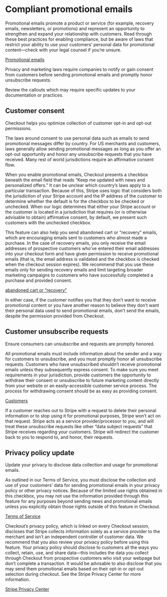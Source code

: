 # Compliant promotional emails

Promotional emails promote a product or service (for example, recovery emails, newsletters, or promotions) and represent an opportunity to strengthen and expand your relationship with customers. Read through these best practices for enabling compliance, but be aware of laws that restrict your ability to use your customers’ personal data for promotional content—check with your legal counsel if you’re unsure.

[Promotional emails](/payments/checkout/promotional-emails-consent)

Privacy and marketing laws require companies to notify or gain consent from customers before sending promotional emails and promptly honor unsubscribe requests.

Review the callouts which may require specific updates to your documentation or practices.

## Customer consent

Checkout helps you optimize collection of customer opt-in and opt-out permissions.

The laws around consent to use personal data such as emails to send promotional messages differ by country. For US merchants and customers, laws generally allow sending promotional messages as long as you offer an opt-out opportunity and honor any unsubscribe requests that you have received. Many rest of world jurisdictions require an affirmative consent flow.

When you enable promotional emails, Checkout presents a checkbox beneath the email field that reads “Keep me updated with news and personalized offers.” It can be unclear which country’s laws apply to a particular transaction. Because of this, Stripe uses logic that considers both the jurisdiction of your Stripe account and the IP address of the customer to determine whether the default is for the checkbox to be checked or unchecked. When our logic determines that either your Stripe account or the customer is located in a jurisdiction that requires (or is otherwise advisable to obtain) affirmative consent, by default, we present such customers with the unchecked checkbox.

This feature can also help you send abandoned cart or “recovery" emails, which are encouraging emails sent to customers who almost made a purchase. In the case of recovery emails, you only receive the email addresses of prospective customers who’ve entered their email addresses into your checkout form and have given permission to receive promotional emails (that is, the email address is validated and the checkbox is checked when the checkout session expires). We recommend that you use these emails only for sending recovery emails and limit targeting broader marketing campaigns to customers who have successfully completed a purchase and provided consent.

[abandoned cart or “recovery"](/payments/checkout/abandoned-carts)

In either case, if the customer notifies you that they don’t want to receive promotional content or you have another reason to believe they don’t want their personal data used to send promotional emails, don’t send the emails, despite the permission provided from Checkout.

## Customer unsubscribe requests

Ensure consumers can unsubscribe and requests are promptly honored.

All promotional emails must include information about the sender and a way for customers to unsubscribe, and you must promptly honor all unsubscribe requests. Customers who have unsubscribed shouldn’t receive promotional emails unless they subsequently express consent. To make sure you meet requirements in your jurisdiction, provide customers the opportunity to withdraw their consent or unsubscribe to future marketing content directly from your website or an easily-accessible customer service process. The process for withdrawing consent should be as easy as providing consent.

[Customers](/api/customers)

If a customer reaches out to Stripe with a request to delete their personal information or to stop using it for promotional purposes, Stripe won’t act on that request. Stripe acts as a service provider/processor to you, and will treat these unsubscribe requests like other “data subject requests” that Stripe receives regarding your customers. Stripe will redirect the customer back to you to respond to, and honor, their requests.

## Privacy policy update

Update your privacy to disclose data collection and usage for promotional emails.

As outlined in our Terms of Service, you must disclose the collection and use of your customers’ data for sending promotional emails in your privacy policy or other privacy notices. Because of the limited use rights obtained in this checkbox, you may not use the information provided through this feature for any purposes beyond sending news and promotional emails unless you explicitly obtain those rights outside of this feature in Checkout.

[Terms of Service](https://stripe.com/legal)

Checkout’s privacy policy, which is linked on every Checkout session, discloses that Stripe collects information solely as a service provider to the merchant and isn’t an independent controller of customer data. We recommend that you also review your privacy policy before using this feature. Your privacy policy should disclose to customers all the ways you collect, retain, use, and share data—this includes the data you collect through Checkout from prospective customers who visit your webpage but don’t complete a transaction. It would be advisable to also disclose that you may send them promotional emails based on their opt-in or opt-out selection during checkout. See the Stripe Privacy Center for more information.

[Stripe Privacy Center](https://stripe.com/privacy-center/legal)

